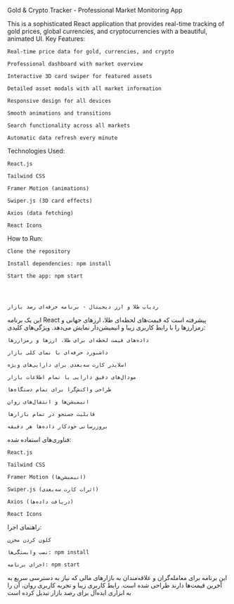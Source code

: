 Gold & Crypto Tracker - Professional Market Monitoring App

This is a sophisticated React application that provides real-time tracking of gold prices, global currencies, and cryptocurrencies with a beautiful, animated UI.
Key Features:

    Real-time price data for gold, currencies, and crypto

    Professional dashboard with market overview

    Interactive 3D card swiper for featured assets

    Detailed asset modals with all market information

    Responsive design for all devices

    Smooth animations and transitions

    Search functionality across all markets

    Automatic data refresh every minute

Technologies Used:

    React.js

    Tailwind CSS

    Framer Motion (animations)

    Swiper.js (3D card effects)

    Axios (data fetching)

    React Icons

How to Run:

    Clone the repository

    Install dependencies: npm install

    Start the app: npm start




    ردیاب طلا و ارز دیجیتال - برنامه حرفه‌ای رصد بازار

این یک برنامه React پیشرفته است که قیمت‌های لحظه‌ای طلا، ارزهای جهانی و رمزارزها را با رابط کاربری زیبا و انیمیشن‌دار نمایش می‌دهد.
ویژگی‌های کلیدی:

    داده‌های قیمت لحظه‌ای برای طلا، ارزها و رمزارزها

    داشبورد حرفه‌ای با نمای کلی بازار

    اسلایدر کارت سه‌بعدی برای دارایی‌های ویژه

    مودال‌های دقیق دارایی با تمام اطلاعات بازار

    طراحی واکنش‌گرا برای تمام دستگاه‌ها

    انیمیشن‌ها و انتقال‌های روان

    قابلیت جستجو در تمام بازارها

    بروزرسانی خودکار داده‌ها هر دقیقه

فناوری‌های استفاده شده:

    React.js

    Tailwind CSS

    Framer Motion (انیمیشن‌ها)

    Swiper.js (اثرات کارت سه‌بعدی)

    Axios (دریافت داده‌ها)

    React Icons

راهنمای اجرا:

    کلون کردن مخزن

    نصب وابستگی‌ها: npm install

    اجرای برنامه: npm start

این برنامه برای معامله‌گران و علاقه‌مندان به بازارهای مالی که نیاز به دسترسی سریع به آخرین قیمت‌ها دارند طراحی شده است. رابط کاربری زیبا و تجربه کاربری روان، آن را به ابزاری ایده‌آل برای رصد بازار تبدیل کرده است
